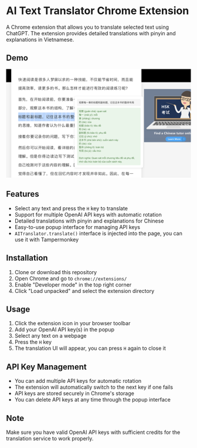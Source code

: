 # AI Text Translator Chrome Extension

A Chrome extension that allows you to translate selected text using ChatGPT. The extension provides detailed translations with pinyin and explanations in Vietnamese.

## Demo

![Demo](./images/demo.png)

## Features

- Select any text and press the `H` key to translate
- Support for multiple OpenAI API keys with automatic rotation
- Detailed translations with pinyin and explanations for Chinese
- Easy-to-use popup interface for managing API keys
- `AITranslator.translate()` interface is injected into the page, you can use it with Tampermonkey

## Installation

1. Clone or download this repository
2. Open Chrome and go to `chrome://extensions/`
3. Enable "Developer mode" in the top right corner
4. Click "Load unpacked" and select the extension directory

## Usage

1. Click the extension icon in your browser toolbar
2. Add your OpenAI API key(s) in the popup
3. Select any text on a webpage
4. Press the `H` key
5. The translation UI will appear, you can press `H` again to close it

## API Key Management

- You can add multiple API keys for automatic rotation
- The extension will automatically switch to the next key if one fails
- API keys are stored securely in Chrome's storage
- You can delete API keys at any time through the popup interface

## Note

Make sure you have valid OpenAI API keys with sufficient credits for the translation service to work properly.